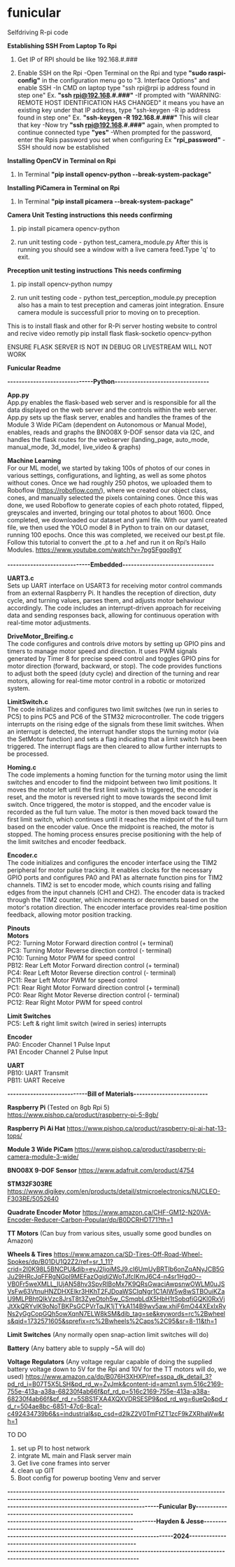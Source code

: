 # funicular
Selfdriving R-pi code


**Establishing SSH From Laptop To Rpi**
1. Get IP of RPI should be like 192.168.#.###

2. Enable SSH on the Rpi
   -Open Terminal on the Rpi and type **"sudo raspi-config"** in the configuration menu go to "3. Interface      Options" and enable SSH
   -In CMD on laptop type "ssh rpi@rpi ip address found in step one" Ex. **"ssh rpi@192.168.#.###"**
   -If prompted with "WARNING: REMOTE HOST IDENTIFICATION HAS CHANGED" it means you have an existing key under that IP address, type "ssh-keygen -R ip address found in step one" Ex. **"ssh-keygen -R 192.168.#.###"** This will clear that key
   -Now try **"ssh rpi@192.168.#.###"** again, when prompted to continue connected type **"yes"**
   -When prompted for the password, enter the Rpis password you set when configuring Ex **"rpi_password"**
   -SSH should now be established

**Installing OpenCV in Terminal on Rpi**
1. In Terminal **"pip install opencv-python --break-system-package"**

**Installing PiCamera in Terminal on Rpi**
1. In Terminal **"pip install picamera --break-system-package"**


**Camera Unit Testing instructions**
**this needs confirming**
1. pip install picamera opencv-python

2. run unit testing code - python test_camera_module.py
After this is running you should see a window with a live camera feed.Type 'q' to exit.


**Preception unit testing instructions**
**This needs confirming**
1. pip install opencv-python numpy

2. run unit testing code - python test_perception_module.py
preception also has a main to test preception and cameras joint integration. Ensure camera module is successfull prior to moving on to preception.

This is to install flask and other for R-Pi server hosting website to control and recive video remotly
pip install flask flask-socketio opencv-python


ENSURE FLASK SERVER IS NOT IN DEBUG OR LIVESTREAM WILL NOT WORK

**Funicular Readme**

**------------------------------Python---------------------------------**

**App.py**<br>
App.py enables the flask-based web server and is responsible for all the data displayed on the web server and the controls within the web server. App.py sets up the flask server, enables and handles the frames of the Module 3 Wide PiCam (dependent on Autonomous or Manual Mode), enables, reads and graphs the BNO08X 9-DOF sensor data via I2C, and handles the flask routes for the webserver (landing_page, auto_mode, manual_mode, 3d_model, live_video & graphs)


**Machine Learning**<br>
For our ML model, we started by taking 100s of photos of our cones in various settings, configurations, and lighting, as well as some photos without cones. Once we had roughly 250 photos, we uploaded them to Roboflow (https://roboflow.com/), where we created our object class, cones, and manually selected the pixels containing cones. Once this was done, we used Roboflow to generate copies of each photo rotated, flipped, greyscales and inverted, bringing our total photos to about 1600. Once completed, we downloaded our dataset and yaml file. With our yaml created file, we then used the YOLO model 8 in Python to train on our dataset, running 100 epochs. Once this was completed, we received our best.pt file. Follow this tutorial to convert the .pt to a .hef and run it on Rpi’s Hailo Modules. https://www.youtube.com/watch?v=7pgSFgqo8gY
<br>
<br>
**-----------------------------Embedded--------------------------------**

**UART3.c**<br>
Sets up UART interface on USART3 for receiving motor control commands from an external Raspberry Pi. It handles the reception of direction, duty cycle, and turning values, parses them, and adjusts motor behaviour accordingly. The code includes an interrupt-driven approach for receiving data and sending responses back, allowing for continuous operation with real-time motor adjustments.

**DriveMotor_Breifing.c**<br>
The code configures and controls drive motors by setting up GPIO pins and timers to manage motor speed and direction. It uses PWM signals generated by Timer 8 for precise speed control and toggles GPIO pins for motor direction (forward, backward, or stop). The code provides functions to adjust both the speed (duty cycle) and direction of the turning and rear motors, allowing for real-time motor control in a robotic or motorized system.

**LimitSwitch.c**<br>
The code initializes and configures two limit switches (we run in series to PC5) to pins PC5 and PC6 of the STM32 microcontroller. The code triggers interrupts on the rising edge of the signals from these limit switches. When an interrupt is detected, the interrupt handler stops the turning motor (via the SetMotor function) and sets a flag indicating that a limit switch has been triggered. The interrupt flags are then cleared to allow further interrupts to be processed.

**Homing.c**<br>
The code implements a homing function for the turning motor using the limit switches and encoder to find the midpoint between two limit positions. It moves the motor left until the first limit switch is triggered, the encoder is reset, and the motor is reversed right to move towards the second limit switch. Once triggered, the motor is stopped, and the encoder value is recorded as the full turn value. The motor is then moved back toward the first limit switch, which continues until it reaches the midpoint of the full turn based on the encoder value. Once the midpoint is reached, the motor is stopped. The homing process ensures precise positioning with the help of the limit switches and encoder feedback.

**Encoder.c**<br>
The code initializes and configures the encoder interface using the TIM2 peripheral for motor pulse tracking. It enables clocks for the necessary GPIO ports and configures PA0 and PA1 as alternate function pins for TIM2 channels. TIM2 is set to encoder mode, which counts rising and falling edges from the input channels (CH1 and CH2). The encoder data is tracked through the TIM2 counter, which increments or decrements based on the motor's rotation direction. The encoder interface provides real-time position feedback, allowing motor position tracking.

**Pinouts**<br>
**Motors**<br>
PC2: Turning Motor Forward direction control (+ terminal)<br>
PC3: Turning Motor Reverse direction control (- terminal)<br>
PC10: Turning Motor PWM for speed control<br>
PB12: Rear Left Motor Forward direction control (+ terminal)<br>
PC4: Rear Left Motor Reverse direction control (- terminal)<br>
PC11: Rear Left Motor PWM for speed control<br>
PC1: Rear Right Motor Forward direction control (+ terminal)<br>
PC0: Rear Right Motor Reverse direction control (- terminal)<br>
PC12: Rear Right Motor PWM for speed control<br>

**Limit Switches**<br>
PC5: Left & right limit switch (wired in series) interrupts<br>

**Encoder**<br>
PA0: Encoder Channel 1 Pulse Input<br>
PA1 Encoder Channel 2 Pulse Input<br>

**UART**<br>
PB10: UART Transmit<br>
PB11: UART Receive<br>



**----------------------------Bill of Materials--------------------------**

**Raspberry Pi** (Tested on 8gb Rpi 5) https://www.pishop.ca/product/raspberry-pi-5-8gb/ 

**Raspberry Pi Ai Hat** https://www.pishop.ca/product/raspberry-pi-ai-hat-13-tops/ 

**Module 3 Wide PiCam** https://www.pishop.ca/product/raspberry-pi-camera-module-3-wide/

**BNO08X 9-DOF Sensor** https://www.adafruit.com/product/4754

**STM32F303RE** https://www.digikey.com/en/products/detail/stmicroelectronics/NUCLEO-F303RE/5052640 

**Quadrate Encoder Motor** https://www.amazon.ca/CHF-GM12-N20VA-Encoder-Reducer-Carbon-Popular/dp/B0DCRHDT71?th=1

**TT Motors** (Can buy from various sites, usually some good bundles on Amazon)

**Wheels & Tires** https://www.amazon.ca/SD-Tires-Off-Road-Wheel-Spokes/dp/B01DU1Q2Z2/ref=sr_1_11?crid=2I0K98L5BNCPU&dib=eyJ2IjoiMSJ9.cI6UmUyBRTIb6onZqANyJCB5GJu29HRcJqFFRgNGpl9MEFazOgidj2WoTJfcIKmJ6C4-n4sr1HgdO--VB0Fr5weXMLL_IUjAN58hv3SpvRIBoMx7K9QRsGwaciAwpsnwOWLM0uJSVsFw63VtnuHNZDHXElkr3HKhT2FJDoaWSCIqNgr1C1AIW5w8wSTBOuiKZaU9MLPBhtQIkVzc8JrsT8t3ZyeOtoh5w_CSmqbLdX5HbH1tSobqfiGQKl0RxVjJtXkQRYvlK9oNoTBKPsGCPVrTqJK1jTYkA114B9wv5aw.xhiF6mO44XExIxRyNs2yGgCopGQh5owXqnN7ELW8kSM&dib_tag=se&keywords=rc%2Bwheels&qid=1732571605&sprefix=rc%2Bwheels%2Caps%2C95&sr=8-11&th=1

**Limit Switches** (Any normally open snap-action limit switches will do)

**Battery** (Any battery able to supply ~5A will do) 

**Voltage Regulators** (Any voltage regular capable of doing the supplied battery voltage down to 5V for the Rpi and 10V for the TT motors will do, we used) https://www.amazon.ca/dp/B076H3XHXP/ref=sspa_dk_detail_3?pd_rd_i=B07T5X5LSH&pd_rd_w=ZvJmk&content-id=amzn1.sym.516c2169-755e-413a-a38a-68230f4ab66f&pf_rd_p=516c2169-755e-413a-a38a-68230f4ab66f&pf_rd_r=5SBS1FXA4XQXVDRSESP9&pd_rd_wg=6ueQo&pd_rd_r=504ae8bc-6851-47c6-8ca1-c492434739b6&s=industrial&sp_csd=d2lkZ2V0TmFtZT1zcF9kZXRhaWw&th=1 



TO DO
1. set up PI to host network
2. intgrate ML main and Flask server main
3. Get live cone frames into server
4. clean up GIT
5. Boot config for powerup booting Venv and server



**--------------------------------------------------------------------------------------------------------------------------<br>
-----------------------------------------------------Funicular By-------------------------------------------------------<br>
----------------------------------------------------Hayden & Jesse----------------------------------------------------<br>
----------------------------------------------------------2024----------------------------------------------------------<br>
--------------------------------------------------------------------------------------------------------------------------**


